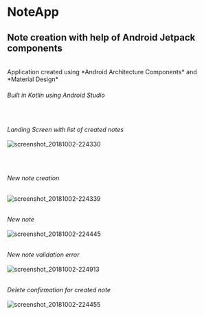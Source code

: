 # NoteApp

## Note creation with help of Android Jetpack components </br>
</br>
Application created using *Android Architecture Components* and *Material Design*

###### Built in Kotlin using Android Studio</br>
</br>

*Landing Screen with list of created notes* </br></br>
![screenshot_20181002-224330](https://user-images.githubusercontent.com/39777674/46365229-abd3a080-c695-11e8-9b7e-699f4e0e8448.png)

</br></br>

*New note creation*</br></br>

![screenshot_20181002-224339](https://user-images.githubusercontent.com/39777674/46365312-e1788980-c695-11e8-9fcf-e8e253d637ea.png)
</br></br>

*New note*</br></br>
![screenshot_20181002-224445](https://user-images.githubusercontent.com/39777674/46365357-079e2980-c696-11e8-93ef-7838e6a32455.png)
</br></br>

*New note validation error*</br></br>
![screenshot_20181002-224913](https://user-images.githubusercontent.com/39777674/46365415-2d2b3300-c696-11e8-8c84-9b9f2496e9b0.png)
</br></br>

*Delete confirmation for created note*</br></br>
![screenshot_20181002-224455](https://user-images.githubusercontent.com/39777674/46365519-73809200-c696-11e8-8200-3d31b831b39c.png)


</br></br>
